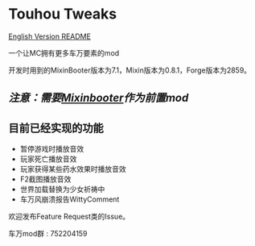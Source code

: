 # Touhou Tweaks

[English Version README](https://github.com/H2Sxxa/TouhouTweaks/blob/master/README_EN.md)

一个让MC拥有更多车万要素的mod

开发时用到的MixinBooter版本为7.1，Mixin版本为0.8.1，Forge版本为2859。

## *注意：需要[**Mixinbooter**](https://www.mcmod.cn/class/4010.html)作为前置mod*

## 目前已经实现的功能

 - 暂停游戏时播放音效
 - 玩家死亡播放音效
 - 玩家获得某些药水效果时播放音效
 - F2截图播放音效
 - 世界加载替换为少女祈祷中
 - 车万风崩溃报告WittyComment

欢迎发布Feature Request类的Issue。

车万mod群 : 752204159
